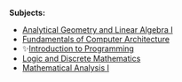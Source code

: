 **Subjects:**
- [Analytical Geometry and Linear Algebra I](Analytical%20Geometry%20and%20Linear%20Algebra%20I.md)
- [Fundamentals of Computer Architecture](Fundamentals%20of%20Computer%20Architecture.md)
- ✨[Introduction to Programming](Introduction%20to%20Programming.md)
- [Logic and Discrete Mathematics](Logic%20and%20Discrete%20Mathematics.md)
- [Mathematical Analysis I](Mathematical%20Analysis%20I.md)